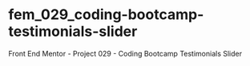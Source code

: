 # fem_029_coding-bootcamp-testimonials-slider
Front End Mentor - Project 029 - Coding Bootcamp Testimonials Slider
